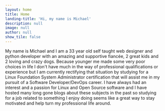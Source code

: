 ```yaml
---
layout: home
title: Home
landing-title: 'Hi, my name is Michael'
description: null
image: null
author: null
show_tile: false
---
```


My name is Michael and I am a 33 year old self taught web designer and python developer with an amazing and supportive fiancée, 2 great kids and 2 loving and crazy dogs. Because younger me made some very poor choices in life I don't have much in the way of professional qualifications or experience but I am currently rectifying that situation by studying for a Linux Foundation System Administrator certification that will assist me in my pursuit of a Software Developer/DevOps career. I have always had an interest and a passion for Linux and Open Source software and I have hosted many long gone blogs about these subjects in the past so studying for a job related to something I enjoy doing seems like a great way to stay motivated and help turn my professional life around.